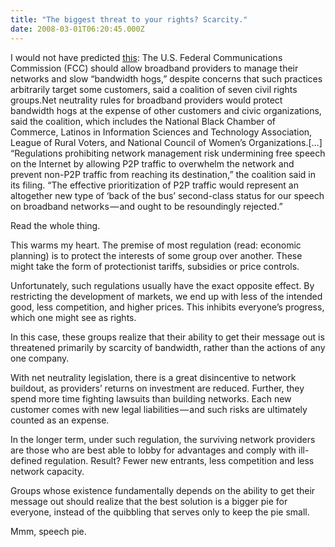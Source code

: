 ```yaml
---
title: "The biggest threat to your rights? Scarcity."
date: 2008-03-01T06:20:45.000Z
---
```


I would not have predicted [this](http://www.infoworld.com/article/08/02/29/Civil-rights-groups-FCC-should-allow-network-management_1.html):
The U.S. Federal Communications Commission (FCC) should allow broadband providers to manage their networks and slow “bandwidth hogs,” despite concerns that such practices arbitrarily target some customers, said a coalition of seven civil rights groups.Net neutrality rules for broadband providers would protect bandwidth hogs at the expense of other customers and civic organizations, said the coalition, which includes the National Black Chamber of Commerce, Latinos in Information Sciences and Technology Association, League of Rural Voters, and National Council of Women’s Organizations.[…] “Regulations prohibiting network management risk undermining free speech on the Internet by allowing P2P traffic to overwhelm the network and prevent non-P2P traffic from reaching its destination,” the coalition said in its filing. “The effective prioritization of P2P traffic would represent an altogether new type of ‘back of the bus’ second-class status for our speech on broadband networks — and ought to be resoundingly rejected.”

Read the whole thing.

This warms my heart. The premise of most regulation (read: economic planning) is to protect the interests of some group over another. These might take the form of protectionist tariffs, subsidies or price controls.

Unfortunately, such regulations usually have the exact opposite effect. By restricting the development of markets, we end up with less of the intended good, less competition, and higher prices. This inhibits everyone’s progress, which one might see as rights.

In this case, these groups realize that their ability to get their message out is threatened primarily by scarcity of bandwidth, rather than the actions of any one company.

With net neutrality legislation, there is a great disincentive to network buildout, as providers’ returns on investment are reduced. Further, they spend more time fighting lawsuits than building networks. Each new customer comes with new legal liabilities — and such risks are ultimately counted as an expense.

In the longer term, under such regulation, the surviving network providers are those who are best able to lobby for advantages and comply with ill-defined regulation. Result? Fewer new entrants, less competition and less network capacity.

Groups whose existence fundamentally depends on the ability to get their message out should realize that the best solution is a bigger pie for everyone, instead of the quibbling that serves only to keep the pie small.

Mmm, speech pie.
